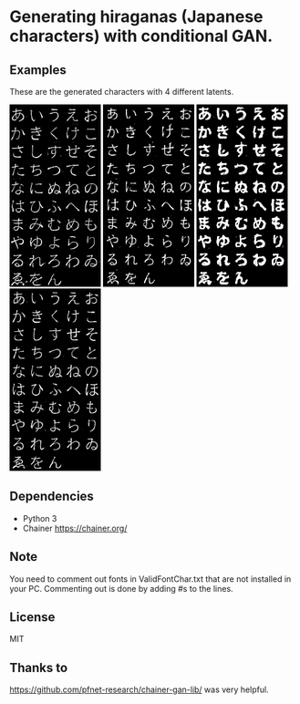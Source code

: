# Generating hiraganas (Japanese characters) with conditional GAN.

## Examples
These are the generated characters with 4 different latents.

![Example result](./HiraganaGan/Result/Latent0.png)
![Example result](./HiraganaGan/Result/Latent1.png)
![Example result](./HiraganaGan/Result/Latent2.png)
![Example result](./HiraganaGan/Result/Latent3.png)

## Dependencies
- Python 3
- Chainer https://chainer.org/

## Note
You need to comment out fonts in ValidFontChar.txt that are not installed in your PC.
Commenting out is done by adding #s to the lines.

## License
MIT

## Thanks to
https://github.com/pfnet-research/chainer-gan-lib/
was very helpful.
